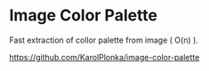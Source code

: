 # Image Color Palette

Fast extraction of collor palette from image ( O(n) ).

https://github.com/KarolPlonka/image-color-palette
